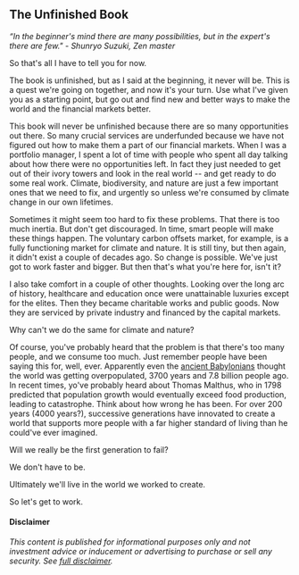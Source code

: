 ## The Unfinished Book

_“In the beginner's mind there are many possibilities, but in the expert's there are few." - Shunryo Suzuki, Zen master_

So that's all I have to tell you for now.

The book is unfinished, but as I said at the beginning, it never will be.  This is a quest we're going on together, and now it's your turn.  Use what I've given you as a starting point, but go out and find new and better ways to make the world and the financial markets better.

This book will never be unfinished because there are so many opportunities out there.  So many crucial services are underfunded because we have not figured out how to make them a part of our financial markets.  When I was a portfolio manager, I spent a lot of time with people who spent all day talking about how there were no opportunities left.  In fact they just needed to get out of their ivory towers and look in the real world -- and get ready to do some real work.  Climate, biodiversity, and nature are just a few important ones that we need to fix, and urgently so unless we're consumed by climate change in our own lifetimes.

Sometimes it might seem too hard to fix these problems.  That there is too much inertia.  But don't get discouraged.  In time, smart people will make these things happen.  The voluntary carbon offsets market, for example, is a fully functioning market for climate and nature.  It is still tiny, but then again, it didn't exist a couple of decades ago.  So change is possible.  We've just got to work faster and bigger.  But then that's what you're here for, isn't it?

I also take comfort in a couple of other thoughts.  Looking over the long arc of history, healthcare and education once were unattainable luxuries except for the elites.  Then they became charitable works and public goods.  Now they are serviced by private industry and financed by the capital markets.  

Why can't we do the same for climate and nature?

Of course, you've probably heard that the problem is that there's too many people, and we consume too much.  Just remember people have been saying this for, well, ever.  Apparently even the [ancient Babylonians](https://medium.com/lessons-from-history/worries-about-overpopulation-are-as-old-as-civilization-9f009fb785e4) thought the world was getting overpopulated, 3700 years and 7.8 billion people ago.  In recent times, yo've probably heard about Thomas Malthus, who in 1798 predicted that population growth would eventually exceed food production, leading to catastrophe.  Think about how wrong he has been.  For over 200 years (4000 years?), successive generations have innovated to create a world that supports more people with a far higher standard of living than he could've ever imagined.

Will we really be the first generation to fail?

We don't have to be.  

Ultimately we'll live in the world we worked to create.  

So let's get to work.

#### Disclaimer

_This content is published for informational purposes only and not investment advice or inducement or advertising to purchase or sell any security.  See [full disclaimer](Disclaimer.md)._

